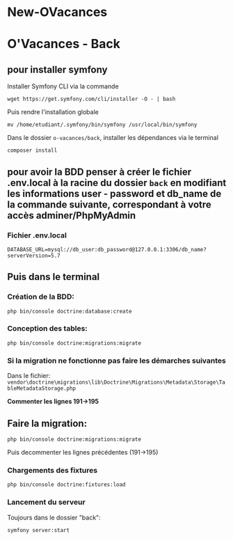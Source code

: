 # New-OVacances

# O'Vacances - Back

## pour installer symfony
Installer Symfony CLI via la commande
```
wget https://get.symfony.com/cli/installer -O - | bash
```
Puis rendre l'installation globale
```
mv /home/etudiant/.symfony/bin/symfony /usr/local/bin/symfony
```

Dans le dossier `o-vacances/back`, installer les dépendances via le terminal
```
composer install
```

## pour avoir la BDD penser à créer le fichier .env.local à la racine du dossier `back` en modifiant les informations user - password et db_name de la commande suivante, correspondant à votre accès adminer/PhpMyAdmin
### Fichier .env.local
`DATABASE_URL=mysql://db_user:db_password@127.0.0.1:3306/db_name?serverVersion=5.7`

## Puis dans le terminal

### Création de la BDD: 
```
php bin/console doctrine:database:create
```

### Conception des tables:
```
php bin/console doctrine:migrations:migrate
```

### Si la migration ne fonctionne pas faire les démarches suivantes
Dans le fichier:
    `vendor\doctrine\migrations\lib\Doctrine\Migrations\Metadata\Storage\TableMetadataStorage.php`
    
**Commenter les lignes 191->195**

## Faire la migration:
```
php bin/console doctrine:migrations:migrate
```
Puis decommenter les lignes précédentes (191->195)

### Chargements des fixtures 
```
php bin/console doctrine:fixtures:load
```

### Lancement du serveur
Toujours dans le dossier "back":
```
symfony server:start
```